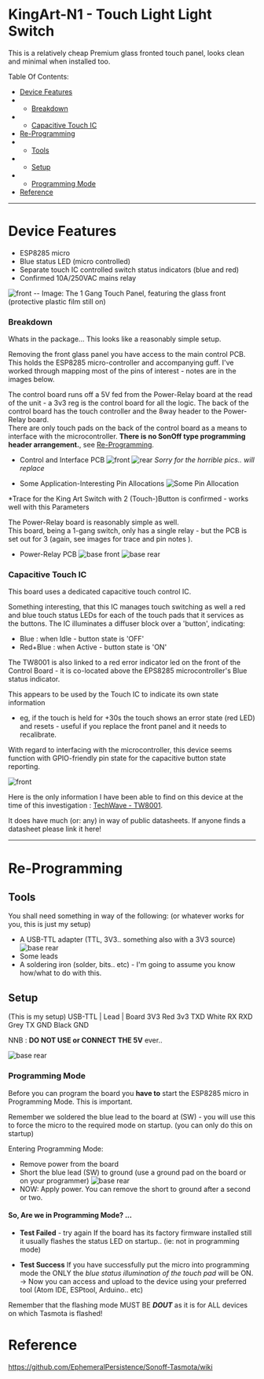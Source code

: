 # KingArt-N1 - Touch Light Light Switch

This is a relatively cheap Premium glass fronted touch panel, looks clean and minimal when installed too.  
 
Table Of Contents:
* [Device Features](#device-features)
* * [Breakdown](#breakdown)
* * [Capacitive Touch IC](#capacitive-touch-ic)
* [Re-Programming](#Re-Programming)
* * [Tools](#tools)
* * [Setup](#setup)
* * [Programming Mode](#programming-mode)
* [Reference](#reference)

***

# Device Features
* ESP8285 micro
* Blue status LED (micro controlled)
* Separate touch IC controlled switch status indicators (blue and red)
* Confirmed 10A/250VAC mains relay

![front](http://www.logicmetaworks.com/robin/GIT/sonoff-tasmota/images/img-module.jpeg)
-- Image: The 1 Gang Touch Panel, featuring the glass front (protective plastic film still on)

### Breakdown
Whats in the package...  This looks like a reasonably simple setup.  

Removing the front glass panel you have access to the main control PCB.  This holds the ESP8285 micro-controller and accompanying guff.  I've worked through mapping most of the pins of interest - notes are in the images below.

The control board runs off a 5V fed from the Power-Relay board at the read of the unit - a 3v3 reg is the control board for all the logic.
The back of the control board has the touch controller and the 8way header to the Power-Relay board.  
There are only touch pads on the back of the control board as a means to interface with the microcontroller. **There is no SonOff type programming header arrangement.**, see [Re-Programming](#re-programming).

* Control and Interface PCB
![front](http://www.logicmetaworks.com/robin/GIT/sonoff-tasmota/images/img-module-front1.jpeg)
![rear](http://www.logicmetaworks.com/robin/GIT/sonoff-tasmota/images/img-module-rear1.jpeg)
_Sorry for the horrible pics.. will replace_

* Some Application-Interesting Pin Allocations
![Some Pin Allocation](http://www.logicmetaworks.com/robin/GIT/sonoff-tasmota/images/img-pinalloc.jpeg)

*Trace for the King Art Switch  with 2 (Touch-)Button is confirmed  - works well with this Parameters

The Power-Relay board is reasonably simple as well.  
This board, being a 1-gang switch, only has a single relay - but the PCB is set out for 3 (again, see images for trace and pin notes ).

* Power-Relay PCB
![base front](http://www.logicmetaworks.com/robin/GIT/sonoff-tasmota/images/img-powerRelay-front.jpeg)
![base rear](http://www.logicmetaworks.com/robin/GIT/sonoff-tasmota/images/img-powerRelay-rear.jpeg)


### Capacitive Touch IC
This board uses a dedicated capacitive touch control IC.

Something interesting, that this IC manages touch switching as well a red and blue touch status LEDs for each of the touch pads that it services as the buttons.
The IC illuminates a diffuser block over a 'button', indicating:
* Blue : when Idle - button state is 'OFF'
* Red+Blue  : when Active - button state is 'ON'

The TW8001 is also linked to a red error indicator led on the front of the Control Board - it is co-located above the EPS8285 microcontroller's Blue status indicator. 

This appears to be used by the Touch IC to indicate its own state information
* eg, if the touch is held for +30s the touch shows an error state (red LED) and resets - useful if you replace the front panel and it needs to recalibrate.

With regard to interfacing with the microcontroller, this device seems function with GPIO-friendly pin state for the capacitive button state reporting.

![front](http://www.logicmetaworks.com/robin/GIT/sonoff-tasmota/images/img-IC-TW8001-notes1.png)

Here is the only information I have been able to find on this device at the time of this investigation : 
[TechWave - TW8001](https://translate.googleusercontent.com/translate_c?depth=1&hl=en&prev=search&rurl=translate.google.com&sl=zh-CN&sp=nmt4&u=http://www.techwaveltd.com.cn/content/%3F43.html&xid=17259,15700021,15700124,15700186,15700190,15700201,15700237,15700240,15700248&usg=ALkJrhjd4Qk_rQGiJLNJdAEqSnQL1YG0mA).
 
It does have much (or: any) in way of public datasheets.
If anyone finds a datasheet please link it here!

***

# Re-Programming

## Tools
You shall need something in way of the following: (or whatever works for you, this is just my setup)
* A USB-TTL adapter (TTL, 3V3.. something also with a 3V3 source)  
![base rear](http://www.logicmetaworks.com/robin/GIT/sonoff-tasmota/images/img-usbttl.jpeg)
* Some leads
* A soldering iron (solder, bits.. etc) - I'm going to assume you know how/what to do with this.

## Setup
(This is my setup)
USB-TTL  |  Lead   |  Board
  3V3        Red       3v3
  TXD        White     RX
  RXD        Grey      TX
  GND        Black     GND

NNB : **DO NOT USE or CONNECT THE 5V**  ever..

![base rear](http://www.logicmetaworks.com/robin/GIT/sonoff-tasmota/images/img-programming.jpeg)


### Programming Mode
Before you can program the board you **have to** start the ESP8285 micro in Programming Mode.
This is important.

Remember we soldered the blue lead to the board at (SW) - you will use this to force the micro to the required mode on startup.  (you can only do this on startup)

Entering Programming Mode:
* Remove power from the board
* Short the blue lead (SW) to ground (use a ground pad on the board or on your programmer)
  ![base rear](http://www.logicmetaworks.com/robin/GIT/sonoff-tasmota/images/img-programming-gnd.jpg)
* NOW: Apply power.  You can remove the short to ground after a second or two.

#### So, Are we in Programming Mode? ...

* **Test Failed** - try again
If the board has its factory firmware installed still it usually flashes the status LED on startup.. (ie: not in programming mode)

* **Test Success**
If you have successfully put the micro into programming mode the ONLY the _blue status illumination of the touch pad_ will be ON.  
-> Now you can access and upload to the device using your preferred tool (Atom IDE, ESPtool, Arduino.. etc)

Remember that the flashing mode MUST BE _**DOUT**_ as it is for ALL devices on which Tasmota is flashed!

# Reference
https://github.com/EphemeralPersistence/Sonoff-Tasmota/wiki
